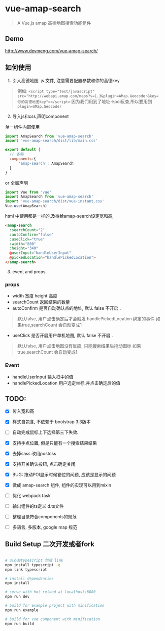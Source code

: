 # vue-amap-search

> A Vue.js amap 高德地图搜索功能组件

## Demo

http://www.devmeng.com/vue-amap-search/

## 如何使用

1. 引入高德地图 .js 文件, 注意需要配置参数和你的高德key
> 例如: `<script type="text/javascript" src="http://webapi.amap.com/maps?v=1.3&plugin=AMap.Geocoder&key=你的高德地图key"></script>`
因为我们用到了地址->poi反查,所以要用到`plugin=AMap.Geocoder` 

2. 导入js和css,声明component

单一组件内部使用
```javascript
import AmapSearch from 'vue-amap-search'
import 'vue-amap-search/dist/lib/main.css'

export default {
  // 省略
  components:{
      'amap-search': AmapSearch
  }
}
```
or 全局声明

```javascript
import Vue from 'vue'
import AmapSearch from 'vue-amap-search'
import 'vue-amap-search/dist/vue-instant.css'
Vue.use(AmapSearch)
```

html 中使用都是一样的,及得给amap-search设定宽和高,
```html
<amap-search 
  :searchCount="2"
  :autoConfirm="false"
  :useClick="true"
  :width="800"
  :height="340"
  @userInput="handleUserInput"
  @pickedLocation="handlePickedLocation">
</amap-search>
```

3. event and props

### props
* width 宽度
  height 高度
* searchCount 返回结果的数量
* autoConfirm 是否自动确认点的地址, 默认 false 不开启 . 
> 默认false, 用户点击确定后才会触发 handlePickedLocation 绑定的事件
> 如果true,searchCount 会自动变成1
* useClick 是否开启用户单机地图, 默认 false 不开启 . 
> 默认false, 用户点击地图没有反应, 只能搜索结果后拖动图标
> 如果true,searchCount 会自动变成1


### Event
* handleUserInput 输入框中的值
* handlePickedLocation 用户选定坐标,并点击确定后的值



## TODO: 
- [x] 传入宽和高
- [x] 样式自包含, 不依赖于 bootstrap 3.3版本
- [ ] 自动完成鼠标上下选择第三下失效.
- [x] 支持手点位置, 但是只能有一个搜索结果结果
- [x] 去掉sass 改用postcss
- [x] 支持开关确认按钮, 点击确定关闭
- [x] BUG: 拖动POI显示时候错位的问题, 应该是显示的问题
- [x] 做成 amap-search 组件, 组件的实现可以用到mixin
- [ ] 优化 webpack task
- [ ] 输出组件的ts定义 d.ts文件
- [ ] 整理目录符合components的规范
- [ ] 多语言, 多版本, google map 规范



## Build Setup 二次开发或者fork

``` bash

# 先安装typescript 然后 link
npm install typescript -g
npm link typescript

# install dependencies
npm install

# serve with hot reload at localhost:8080
npm run dev

# build for example project with minification
npm run example

# build for vue component with minification
npm run build

```
